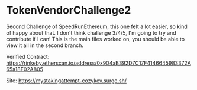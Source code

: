 # TokenVendorChallenge2
Second Challenge of SpeedRunEthereum, this one felt a lot easier, so kind of happy about that. 
I don't think challenge 3/4/5, I'm going to try and contribute if I can!
This is the main files worked on, you should be able to view it all in the second branch.


Verified Contract: https://rinkeby.etherscan.io/address/0x904aB392D7C17F4146645983372A65a18F02A805


Site: https://mystakingattempt-cozykev.surge.sh/
